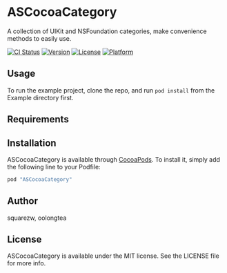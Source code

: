 # ASCocoaCategory
A collection of UIKit and NSFoundation categories, make convenience methods to easily use. 

[![CI Status](http://img.shields.io/travis/appscaffold/ASCocoaCategory.svg?style=flat)](https://travis-ci.org/appscaffold/ASCocoaCategory)
[![Version](https://img.shields.io/cocoapods/v/ASCocoaCategory.svg?style=flat)](http://cocoapods.org/pods/ASCocoaCategory)
[![License](https://img.shields.io/cocoapods/l/ASCocoaCategory.svg?style=flat)](http://cocoapods.org/pods/ASCocoaCategory)
[![Platform](https://img.shields.io/cocoapods/p/ASCocoaCategory.svg?style=flat)](http://cocoapods.org/pods/ASCocoaCategory)

## Usage

To run the example project, clone the repo, and run `pod install` from the Example directory first.

## Requirements

## Installation

ASCocoaCategory is available through [CocoaPods](http://cocoapods.org). To install
it, simply add the following line to your Podfile:

```ruby
pod "ASCocoaCategory"
```

## Author

squarezw, oolongtea

## License

ASCocoaCategory is available under the MIT license. See the LICENSE file for more info.
